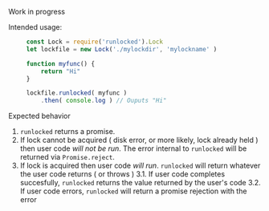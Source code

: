 Work in progress

Intended usage:

```javascript
     const Lock = require('runlocked').Lock
     let lockfile = new Lock('./mylockdir', 'mylockname' )

     function myfunc() {
         return "Hi"
     }

     lockfile.runlocked( myfunc )
         .then( console.log ) // Ouputs "Hi"

```

Expected behavior




 1. `runlocked` returns a promise.
 2. If lock cannot be acquired ( disk error, or more likely, lock already held ) then user code *will not be run*.
   The error internal to `runlocked` will be returned via `Promise.reject`.
 3. If lock is acquired then user code *will run*. `runlocked` will return whatever the user code returns ( or throws )
    3.1. If user code completes succesfully, `runlocked` returns the value returned by the user's code
    3.2. If user code errors, `runlocked` will return a promise rejection with the error


